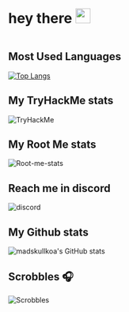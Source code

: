 <h1>
  hey there
  <img src="https://media.giphy.com/media/hvRJCLFzcasrR4ia7z/giphy.gif" width="30px"/>
</h1>

<img src="https://komarev.com/ghpvc/?username=helidem&style=flat-square&color=blue" alt=""/>

## Most Used Languages
[![Top Langs](https://github-readme-stats.vercel.app/api/top-langs/?username=helidem)](https://github.com/anuraghazra/github-readme-stats)

## My TryHackMe stats
![TryHackMe](https://tryhackme-badges.s3.amazonaws.com/youcef92.pnsg)

## My Root Me stats
![Root-me-stats](https://root-me-diff.vercel.app/rm-gh?nickname=helidem&gstats=show)


## Reach me in discord
![discord](https://discord.c99.nl/widget/theme-1/372704903736328192.png)


## My Github stats
![madskullkoa's GitHub stats](https://github-readme-stats.vercel.app/api?username=helidem&count_private=true&show_icons=true&theme=tokyonight)

## Scrobbles 🎧
![Scrobbles](https://spotify-recently-played-readme.vercel.app/api?user=fpro7txyohhhu3evhiwzifdv3)
